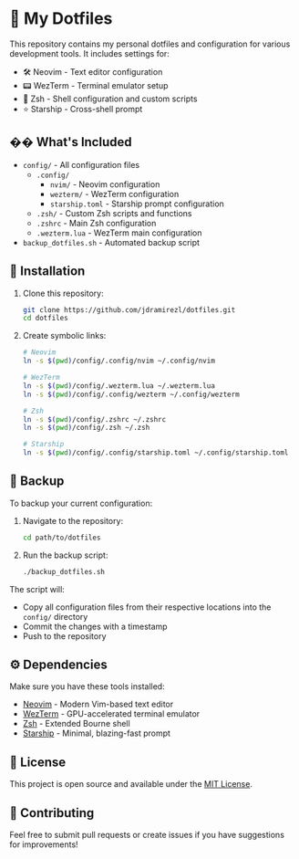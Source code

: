 # 🚀 My Dotfiles

This repository contains my personal dotfiles and configuration for various development tools. It includes settings for:

- 🛠️ Neovim - Text editor configuration
- 📟 WezTerm - Terminal emulator setup
- 🐚 Zsh - Shell configuration and custom scripts
- ⭐ Starship - Cross-shell prompt

## �� What's Included

- `config/` - All configuration files
  - `.config/`
    - `nvim/` - Neovim configuration
    - `wezterm/` - WezTerm configuration
    - `starship.toml` - Starship prompt configuration
  - `.zsh/` - Custom Zsh scripts and functions
  - `.zshrc` - Main Zsh configuration
  - `.wezterm.lua` - WezTerm main configuration
- `backup_dotfiles.sh` - Automated backup script

## 🔧 Installation

1. Clone this repository:
   ```bash
   git clone https://github.com/jdramirezl/dotfiles.git
   cd dotfiles
   ```

2. Create symbolic links:
   ```bash
   # Neovim
   ln -s $(pwd)/config/.config/nvim ~/.config/nvim

   # WezTerm
   ln -s $(pwd)/config/.wezterm.lua ~/.wezterm.lua
   ln -s $(pwd)/config/.config/wezterm ~/.config/wezterm

   # Zsh
   ln -s $(pwd)/config/.zshrc ~/.zshrc
   ln -s $(pwd)/config/.zsh ~/.zsh

   # Starship
   ln -s $(pwd)/config/.config/starship.toml ~/.config/starship.toml
   ```

## 🔄 Backup

To backup your current configuration:

1. Navigate to the repository:
   ```bash
   cd path/to/dotfiles
   ```

2. Run the backup script:
   ```bash
   ./backup_dotfiles.sh
   ```

The script will:
- Copy all configuration files from their respective locations into the `config/` directory
- Commit the changes with a timestamp
- Push to the repository

## ⚙️ Dependencies

Make sure you have these tools installed:

- [Neovim](https://neovim.io/) - Modern Vim-based text editor
- [WezTerm](https://wezfurlong.org/wezterm/) - GPU-accelerated terminal emulator
- [Zsh](https://www.zsh.org/) - Extended Bourne shell
- [Starship](https://starship.rs/) - Minimal, blazing-fast prompt

## 📝 License

This project is open source and available under the [MIT License](LICENSE).

## 🤝 Contributing

Feel free to submit pull requests or create issues if you have suggestions for improvements! 